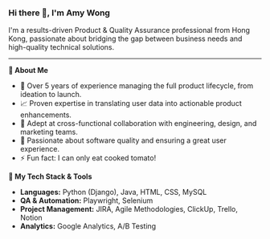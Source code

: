 ### Hi there 👋, I'm Amy Wong

I'm a results-driven Product & Quality Assurance professional from Hong Kong, passionate about bridging the gap between business needs and high-quality technical solutions.

---

**🔹 About Me**
* 🚀 Over 5 years of experience managing the full product lifecycle, from ideation to launch.
* 📈 Proven expertise in translating user data into actionable product enhancements.
* 🤝 Adept at cross-functional collaboration with engineering, design, and marketing teams.
* 🐞 Passionate about software quality and ensuring a great user experience.
* ⚡ Fun fact: I can only eat cooked tomato!

**🔹 My Tech Stack & Tools**

* **Languages:** Python (Django), Java, HTML, CSS, MySQL
* **QA & Automation:** Playwright, Selenium
* **Project Management:** JIRA, Agile Methodologies, ClickUp, Trello, Notion
* **Analytics:** Google Analytics, A/B Testing

<!---
Amy-ling/Amy-ling is a ✨ special ✨ repository because its `README.md` (this file) appears on your GitHub profile.
You can click the Preview link to take a look at your changes.
--->
